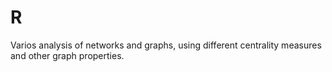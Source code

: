 # R

Varios analysis of networks and graphs, using different centrality measures and other graph properties.
